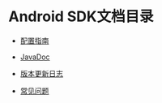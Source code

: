# Android SDK文档目录

*   [配置指南](厂商APP接入配置指南.md)

*   [JavaDoc](http://TencentDingdang.github.io/dmsdk)

*   [版本更新日志](版本更新日志.md)

*   [常见问题](常见问题.md)
